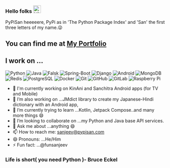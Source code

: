 ### Hello folks <img src='https://qpluspicture.oss-cn-beijing.aliyuncs.com/6LjjQA/Hi.gif' alt='Hi' width="24"/>

PyPiSan heeeeere, PyPi as in 'The Python Package Index' and 'San' the first three letters of my name.😜

You can find me at [My Portfolio](https://www.pypisan.com)
----------------------------------------------------------------------------------------------------------------------------------------------------------
## I work on ...
![Python](https://img.shields.io/badge/-Python-black?style=flat-square&logo=Python)
![Java](https://img.shields.io/badge/-java-E34A86?style=flat-square&logo=java)
![Falsk](https://img.shields.io/badge/-Flask-black?style=flat-square&logo=flask)
![Spring-Boot](https://img.shields.io/badge/-Spring_Boot-black?style=flat-square&logo=springboot)
![Django](https://img.shields.io/badge/-Django-black?style=flat-square&logo=django)
![Android](https://img.shields.io/badge/-Android-black?style=flat-square&logo=android)
![MongoDB](https://img.shields.io/badge/-MongoDB-black?style=flat-square&logo=mongodb)
![Redis](https://img.shields.io/badge/-Redis-black?style=flat-square&logo=Redis)
![PostgreSQL](https://img.shields.io/badge/-PostgreSQL-336791?style=flat-square&logo=postgresql)
![Docker](https://img.shields.io/badge/-Docker-black?style=flat-square&logo=docker)
![Git](https://img.shields.io/badge/-Git-black?style=flat-square&logo=git)
![GitHub](https://img.shields.io/badge/-GitHub-181717?style=flat-square&logo=github)
![GitLab](https://img.shields.io/badge/-GitLab-FCA121?style=flat-square&logo=gitlab)
![Raspberry Pi](https://img.shields.io/badge/-Raspberry%20Pi-C51A4A?style=flat-square&logo=Raspberry-Pi)

- 🔭 I'm currently working on KinAni and Sanchitra Android apps (for TV and Mobile)
- 🔭 I’m also working on ...JMdict library to create my Japanese-Hindi dictionary with an Android app, 
- 🌱 I’m currently trying to learn ...Kotlin, Jetpack Compose..and many more things 😄
- 👯 I’m looking to collaborate on ...my Python and Java base API services.
- 💬 Ask me about ...anything 😄
- 📫 How to reach me: sanjeev@pypisan.com
- 😄 Pronouns: ...He/Him
- ⚡ Fun fact: ...@funsanjeev


###  Life is short( you need Python )- Bruce Eckel

